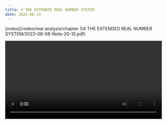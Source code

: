 ```yaml
---
title: 4 THE EXTENDED REAL NUMBER SYSTEM
date: 2022-08-24
---
```


[notes](/video/real analysis/chapter 1/4 THE EXTENDED REAL NUMBER SYSTEM/2022-08-08-Note-20-10.pdf)

 <video width ="100%" controls>
  <source src="/video/real analysis/chapter 1/4 THE EXTENDED REAL NUMBER SYSTEM/2022-08-15 12-50-36.mp4" type="video/mp4">
Your browser does not support the video tag.
</video> 
